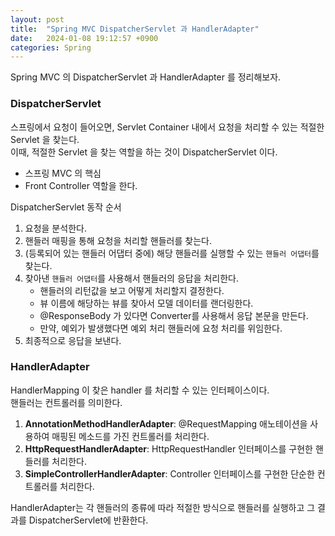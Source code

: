 ```yaml
---
layout: post
title:  "Spring MVC DispatcherServlet 과 HandlerAdapter"
date:   2024-01-08 19:12:57 +0900
categories: Spring
---
```

Spring MVC 의 DispatcherServlet 과 HandlerAdapter 를 정리해보자.

### DispatcherServlet
스프링에서 요청이 들어오면, Servlet Container 내에서 요청을 처리할 수 있는 적절한 Servlet 을 찾는다.
<br>
이때, 적절한 Servlet 을 찾는 역할을 하는 것이 DispatcherServlet 이다.
- 스프링 MVC 의 핵심
- Front Controller 역할을 한다.

DispatcherServlet 동작 순서
1. 요청을 분석한다.
2. 핸들러 매핑을 통해 요청을 처리할 핸들러를 찾는다.
3. (등록되어 있는 핸들러 어댑터 중에) 해당 핸들러를 실행할 수 있는 `핸들러 어댑터`를 찾는다.
4. 찾아낸 `핸들러 어댑터`를 사용해서 핸들러의 응답을 처리한다.
   - 핸들러의 리턴값을 보고 어떻게 처리할지 결정한다.
   - 뷰 이름에 해당하는 뷰를 찾아서 모델 데이터를 랜더링한다.
   - @ResponseBody 가 있다면 Converter를 사용해서 응답 본문을 만든다.
   - 만약, 예외가 발생했다면 예외 처리 핸들러에 요청 처리를 위임한다.
5. 최종적으로 응답을 보낸다.

### HandlerAdapter
HandlerMapping 이 찾은 handler 를 처리할 수 있는 인터페이스이다.
<br>
핸들러는 컨트롤러를 의미한다.
<br>
1. **AnnotationMethodHandlerAdapter**: @RequestMapping 애노테이션을 사용하여 매핑된 메소드를 가진 컨트롤러를 처리한다.
2. **HttpRequestHandlerAdapter**: HttpRequestHandler 인터페이스를 구현한 핸들러를 처리한다.
3. **SimpleControllerHandlerAdapter**: Controller 인터페이스를 구현한 단순한 컨트롤러를 처리한다.

HandlerAdapter는 각 핸들러의 종류에 따라 적절한 방식으로 핸들러를 실행하고
그 결과를 DispatcherServlet에 반환한다.


